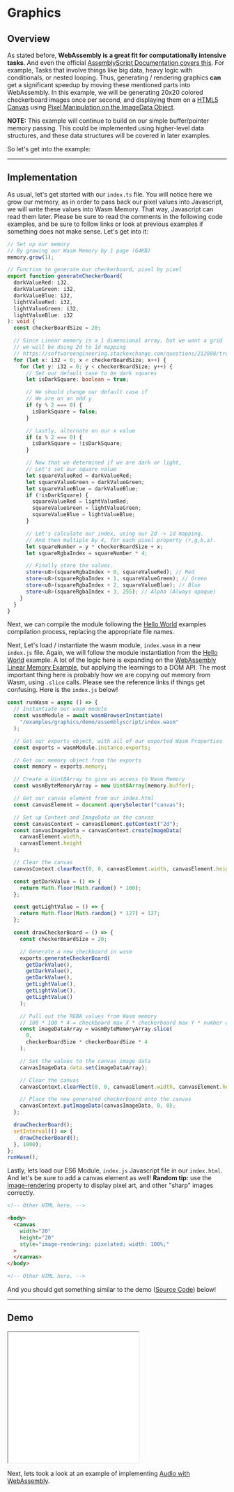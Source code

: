 # Graphics

## Overview

As stated before, **WebAssembly is a great fit for computationally intensive tasks**. And even the official [AssemblyScript Documentation covers this](https://docs.assemblyscript.org/faq#is-webassembly-always-faster). For example, Tasks that involve things like big data, heavy logic with conditionals, or nested looping. Thus, generating / rendering graphics **can** get a significant speedup by moving these mentioned parts into WebAssembly. In this example, we will be generating 20x20 colored checkerboard images once per second, and displaying them on a [HTML5 Canvas](https://developer.mozilla.org/en-US/docs/Web/API/Canvas_API) using [Pixel Manipulation on the ImageData Object](https://developer.mozilla.org/en-US/docs/Web/API/Canvas_API/Tutorial/Pixel_manipulation_with_canvas).

**NOTE:** This example will continue to build on our simple buffer/pointer memory passing. This could be implemented using higher-level data structures, and these data structures will be covered in later examples.

So let's get into the example:

---

## Implementation

As usual, let's get started with our `index.ts` file. You will notice here we grow our memory, as in order to pass back our pixel values into Javascript, we will write these values into Wasm Memory. That way, Javascript can read them later. Please be sure to read the comments in the following code examples, and be sure to follow links or look at previous examples if something does not make sense. Let's get into it:

```typescript
// Set up our memory
// By growing our Wasm Memory by 1 page (64KB)
memory.grow(1);

// Function to generate our checkerboard, pixel by pixel
export function generateCheckerBoard(
  darkValueRed: i32,
  darkValueGreen: i32,
  darkValueBlue: i32,
  lightValueRed: i32,
  lightValueGreen: i32,
  lightValueBlue: i32
): void {
  const checkerBoardSize = 20;

  // Since Linear memory is a 1 dimensional array, but we want a grid
  // we will be doing 2d to 1d mapping
  // https://softwareengineering.stackexchange.com/questions/212808/treating-a-1d-data-structure-as-2d-grid
  for (let x: i32 = 0; x < checkerBoardSize; x++) {
    for (let y: i32 = 0; y < checkerBoardSize; y++) {
      // Set our default case to be dark squares
      let isDarkSquare: boolean = true;

      // We should change our default case if
      // We are on an odd y
      if (y % 2 === 0) {
        isDarkSquare = false;
      }

      // Lastly, alternate on our x value
      if (x % 2 === 0) {
        isDarkSquare = !isDarkSquare;
      }

      // Now that we determined if we are dark or light,
      // Let's set our square value
      let squareValueRed = darkValueRed;
      let squareValueGreen = darkValueGreen;
      let squareValueBlue = darkValueBlue;
      if (!isDarkSquare) {
        squareValueRed = lightValueRed;
        squareValueGreen = lightValueGreen;
        squareValueBlue = lightValueBlue;
      }

      // Let's calculate our index, using our 2d -> 1d mapping.
      // And then multiple by 4, for each pixel property (r,g,b,a).
      let squareNumber = y * checkerBoardSize + x;
      let squareRgbaIndex = squareNumber * 4;

      // Finally store the values.
      store<u8>(squareRgbaIndex + 0, squareValueRed); // Red
      store<u8>(squareRgbaIndex + 1, squareValueGreen); // Green
      store<u8>(squareRgbaIndex + 2, squareValueBlue); // Blue
      store<u8>(squareRgbaIndex + 3, 255); // Alpha (Always opaque)
    }
  }
}
```

Next, we can compile the module following the [Hello World](/example-redirect?exampleName=hello-world) examples compilation process, replacing the appropriate file names.

Next, Let's load / instantiate the wasm module, `index.wasm` in a new `index.js` file. Again, we will follow the module instantiation from the [Hello World](/example-redirect?exampleName=hello-world) example. A lot of the logic here is expanding on the [WebAssembly Linear Memory Example](/example-redirect?exampleName=webassembly-linear-memory), but applying the learnings to a DOM API. The most important thing here is probably how we are copying out memory from Wasm, using `.slice` calls. Please see the reference links if things get confusing. Here is the `index.js` below!

```javascript
const runWasm = async () => {
  // Instantiate our wasm module
  const wasmModule = await wasmBrowserInstantiate(
    "/examples/graphics/demo/assemblyscript/index.wasm"
  );

  // Get our exports object, with all of our exported Wasm Properties
  const exports = wasmModule.instance.exports;

  // Get our memory object from the exports
  const memory = exports.memory;

  // Create a Uint8Array to give us access to Wasm Memory
  const wasmByteMemoryArray = new Uint8Array(memory.buffer);

  // Get our canvas element from our index.html
  const canvasElement = document.querySelector("canvas");

  // Set up Context and ImageData on the canvas
  const canvasContext = canvasElement.getContext("2d");
  const canvasImageData = canvasContext.createImageData(
    canvasElement.width,
    canvasElement.height
  );

  // Clear the canvas
  canvasContext.clearRect(0, 0, canvasElement.width, canvasElement.height);

  const getDarkValue = () => {
    return Math.floor(Math.random() * 100);
  };

  const getLightValue = () => {
    return Math.floor(Math.random() * 127) + 127;
  };

  const drawCheckerBoard = () => {
    const checkerBoardSize = 20;

    // Generate a new checkboard in wasm
    exports.generateCheckerBoard(
      getDarkValue(),
      getDarkValue(),
      getDarkValue(),
      getLightValue(),
      getLightValue(),
      getLightValue()
    );

    // Pull out the RGBA values from Wasm memory
    // 100 * 100 * 4 = checkboard max X * checkerboard max Y * number of pixel properties (R,G.B,A)
    const imageDataArray = wasmByteMemoryArray.slice(
      0,
      checkerBoardSize * checkerBoardSize * 4
    );

    // Set the values to the canvas image data
    canvasImageData.data.set(imageDataArray);

    // Clear the canvas
    canvasContext.clearRect(0, 0, canvasElement.width, canvasElement.height);

    // Place the new generated checkerboard onto the canvas
    canvasContext.putImageData(canvasImageData, 0, 0);
  };

  drawCheckerBoard();
  setInterval(() => {
    drawCheckerBoard();
  }, 1000);
};
runWasm();
```

Lastly, lets load our ES6 Module, `index.js` Javascript file in our `index.html`. And let's be sure to add a canvas element as well! **Random tip:** use the [image-rendering](https://css-tricks.com/almanac/properties/i/image-rendering/) property to display pixel art, and other "sharp" images correctly.

```html
<!-- Other HTML here. -->

<body>
  <canvas
    width="20"
    height="20"
    style="image-rendering: pixelated; width: 100%;"
  >
  </canvas>
</body>

<!-- Other HTML here. -->
```

And you should get something similar to the demo ([Source Code](/source-redirect?path=examples/graphics/demo/assemblyscript)) below!

---

## Demo

<iframe width="300px" height="300px" title="AssemblyScript Demo" src="/examples/graphics/demo/assemblyscript/"></iframe>

Next, lets took a look at an example of implementing [Audio with WebAssembly](/example-redirect?exampleName=audio).
